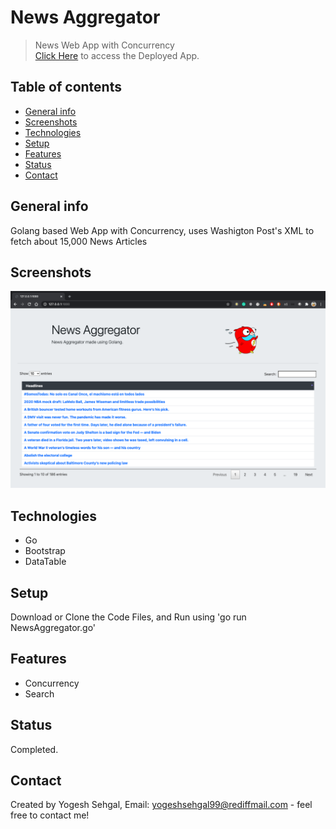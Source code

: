 # News Aggregator
> News Web App with Concurrency<br>
> <a href="https://young-peak-58834.herokuapp.com/">Click Here</a> to access the Deployed App.

## Table of contents
* [General info](#general-info)
* [Screenshots](#screenshots)
* [Technologies](#technologies)
* [Setup](#setup)
* [Features](#features)
* [Status](#status)
* [Contact](#contact)

## General info
Golang based Web App with Concurrency, uses Washigton Post's XML to fetch about 15,000 News Articles

## Screenshots
![Example screenshot](https://raw.githubusercontent.com/ysehgal147/news_aggregator/main/Screenshot%202020-11-17%20at%2012.00.36%20AM.png)

## Technologies
* Go
* Bootstrap
* DataTable

## Setup
Download or Clone the Code Files, and Run using 'go run NewsAggregator.go'

## Features
* Concurrency
* Search

## Status
Completed.

## Contact
Created by Yogesh Sehgal, Email: [yogeshsehgal99@rediffmail.com](yogeshsehgal99@rediffmail.com) - feel free to contact me!
